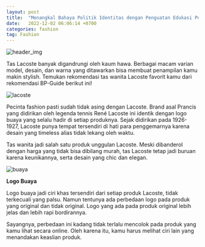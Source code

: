 ```yaml
---
layout: post
title:  "Menangkal Bahaya Politik Identitas dengan Penguatan Edukasi Politik"
date:   2022-12-02 06:06:14 +0700
categories: fashion
tag: Fashion
---
```


![header_img](https://ds393qgzrxwzn.cloudfront.net/resize/m600x500/cat1/img/images/0/ymec4HcPvz.jpg)

Tas Lacoste banyak digandrungi oleh kaum hawa. Berbagai macam varian model, desain, dan warna yang ditawarkan bisa membuat penampilan kamu makin stylish. Temukan rekomendasi tas wanita Lacoste favorit kamu dari rekomendasi BP-Guide berikut ini!

![lacoste](https://ds393qgzrxwzn.cloudfront.net/resize/m720x480/cat1/img/images/0/3UHf6vbg2s.jpg)

Pecinta fashion pasti sudah tidak asing dengan Lacoste. Brand asal Prancis yang didirikan oleh legenda tennis René Lacoste ini identik dengan logo buaya yang selalu hadir di setiap produknya. Sejak didirikan pada 1926-1927, Lacoste punya tempat tersendiri di hati para penggemarnya karena desain yang timeless alias tidak lekang oleh waktu.

Tas wanita jadi salah satu produk unggulan Lacoste. Meski dibanderol dengan harga yang tidak bisa dibilang murah, tas Lacoste tetap jadi buruan karena keunikannya, serta desain yang chic dan elegan.

![buaya](https://ds393qgzrxwzn.cloudfront.net/resize/m720x480/cat1/img/images/0/EGymfoPSGi.jpg)

**Logo Buaya**

Logo buaya jadi ciri khas tersendiri dari setiap produk Lacoste, tidak terkecuali yang palsu. Namun tentunya ada perbedaan logo pada produk yang original dan tidak original. Logo yang ada pada produk original lebih jelas dan lebih rapi bordirannya.

Sayangnya, perbedaan ini kadang tidak terlalu mencolok pada produk yang kamu lihat secara online. Oleh karena itu, kamu harus melihat ciri lain yang menandakan keaslian produk.


